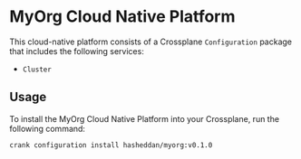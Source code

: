 # MyOrg Cloud Native Platform

This cloud-native platform consists of a Crossplane `Configuration` package that
includes the following services:

- `Cluster`

## Usage

To install the MyOrg Cloud Native Platform into your Crossplane, run the
following command:

```
crank configuration install hasheddan/myorg:v0.1.0
```
